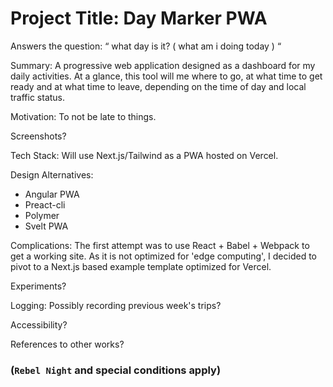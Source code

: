 # Project Title: Day Marker PWA

Answers the question: “ what day is it? ( what am i doing today ) “

Summary: A progressive web application designed as a dashboard for my daily activities.  At a glance, this tool will me where to go, at what time to get ready and at what time to leave, depending on the time of day and local traffic status.

Motivation: To not be late to things. 

Screenshots?

Tech Stack: Will use Next.js/Tailwind as a PWA hosted on Vercel. 

Design Alternatives:
  + Angular PWA
  + Preact-cli
  + Polymer
  + Svelt PWA

Complications:
  The first attempt was to use React + Babel + Webpack to get a working site. As it is not optimized for 'edge computing', I decided to pivot to a Next.js based example template optimized for Vercel.

Experiments?

Logging:
  Possibly recording previous week's trips?

Accessibility?

References to other works?


### (`Rebel Night` and special conditions apply)